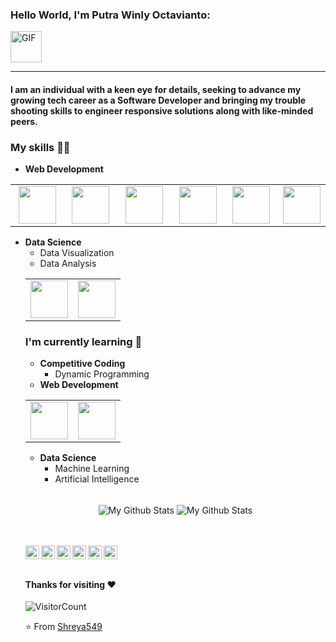 ### Hello World, I'm Putra Winly Octavianto:

<img alt="GIF" src="https://media.giphy.com/media/Cmr1OMJ2FN0B2/giphy.gif" width = 50px/>

---

#### I am an individual with a keen eye for details, seeking to advance my growing tech career as a Software Developer and bringing my trouble shooting skills to engineer responsive solutions along with like-minded peers.

### My skills :man_technologist:

- **Web Development**
<table>
<tbody>
 <tr>
<td align="center" width="20%">
<img height=60px src="https://www.vectorlogo.zone/logos/php/php-ar21.svg"> 
</td>

<td align="center" width="20%">
<img height=60px src="https://www.vectorlogo.zone/logos/typescriptlang/typescriptlang-official.svg"> 
</td>

<td align="center" width="20%">
<img height=60px src="https://www.vectorlogo.zone/logos/java/java-ar21.svg"> 
</td>

<td align="center" width="20%">
<img height=60px src="https://www.vectorlogo.zone/logos/golang/golang-official.svg"> 
</td>

<td align="center" width="20%">
<img height=60px src="https://www.vectorlogo.zone/logos/javascript/javascript-ar21.svg"> 
</td>

<td align="center" width="20%">
<img height=60px src="https://www.vectorlogo.zone/logos/python/python-ar21.svg"> 
</td>
</tr>
</tbody>
</table>

- **Data Science**
  - Data Visualization
  - Data Analysis
   <table>
  <tbody>
   <tr>
  <td align="center" width="50%">
  <img height=60px src="https://www.vectorlogo.zone/logos/python/python-ar21.svg"> 
  </td>

<td align="center" width="50%">
<img height=60px src="https://www.vectorlogo.zone/logos/r-project/r-project-icon.svg"> 
</td>
</tr>
</tbody>
</table>

### I'm currently learning :open_book:

- **Competitive Coding**
  - Dynamic Programming
- **Web Development**
<table>
<tbody>
 <tr>
<td align="center" width="50%">
<img height=60px src="https://www.vectorlogo.zone/logos/graphql/graphql-ar21.svg"> 
</td>
<td align="center" width="50%">
<img height=60px src="https://www.vectorlogo.zone/logos/reactjs/reactjs-ar21.svg"> 
</td>
</tr>
</tbody>
</table>

- **Data Science**
  - Machine Learning
  - Artificial Intelligence

<br>
<p align="center">
<img align="center" src="https://github-readme-stats.vercel.app/api/top-langs/?username=Shreya549&layout=compact&theme=radical" alt="My Github Stats">
<img align="center" src="https://github-readme-stats.vercel.app/api?username=Shreya549&&show_icons=true&theme=radical&count_private=true&include_all_commits=true" alt="My Github Stats">
</p>

<br> <br>
<a href="https://twitter.com/shreyaaaaaaaaa_">
<img align="left" alt="Shreya's Twitter" width="22px" src="https://cdn.jsdelivr.net/npm/simple-icons@v3/icons/twitter.svg" />
</a>
<a href="https://www.linkedin.com/in/shreyachatterjee05/">
<img align="left" alt="Shreya's LinkedIn" width="22px" src="https://cdn.jsdelivr.net/npm/simple-icons@v3/icons/linkedin.svg" />
</a>
<a href="https://github.com/PutraOktav">
<img align="left" alt="Shreya's Github" width="22px" src="https://cdn.jsdelivr.net/npm/simple-icons@v3/icons/github.svg" />
</a>
<a href="https://www.instagram.com/nokt/">
<img align="left" alt="Shreya's Instagram" width="22px" src="https://cdn.jsdelivr.net/npm/simple-icons@v3/icons/instagram.svg" />
</a>
<a href="https://www.facebook.com/shreya.chatterjee.31105674">
<img align="left" alt="Shreya's Facebook" width="22px" src="https://cdn.jsdelivr.net/npm/simple-icons@v3/icons/facebook.svg" />
</a>
<a href="https://www.hackerrank.com/shreyachatterje2">
<img align="left" alt="Shreya's Hackerrank" width="22px" src="https://cdn.jsdelivr.net/npm/simple-icons@v3/icons/hackerrank.svg" />
</a>
<br><br>

#### Thanks for visiting :heart:

![VisitorCount](https://profile-counter.glitch.me/Shreya549/count.svg)

⭐️ From [Shreya549](https://github.com/Shreya549)
